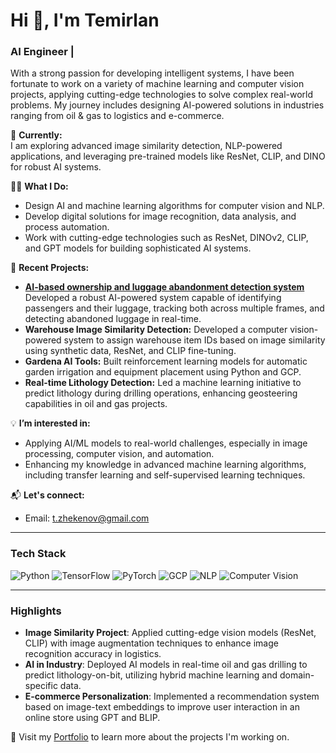 # Hi 👋, I'm Temirlan 

### AI Engineer | 

With a strong passion for developing intelligent systems, I have been fortunate to work on a variety of machine learning and computer vision projects, applying cutting-edge technologies to solve complex real-world problems. My journey includes designing AI-powered solutions in industries ranging from oil & gas to logistics and e-commerce.

🌱 **Currently:**  
I am exploring advanced image similarity detection, NLP-powered applications, and leveraging pre-trained models like ResNet, CLIP, and DINO for robust AI systems.

👨‍💻 **What I Do:**  
- Design AI and machine learning algorithms for computer vision and NLP.
- Develop digital solutions for image recognition, data analysis, and process automation.
- Work with cutting-edge technologies such as ResNet, DINOv2, CLIP, and GPT models for building sophisticated AI systems.
  
🚀 **Recent Projects:**  
- [**AI-based ownership and luggage abandonment detection system**](https://github.com/tzhekenov/coo_and_abandonment_detection) Developed a robust AI-powered system capable of identifying passengers and their luggage, tracking both across multiple frames, and detecting abandoned luggage in real-time.
- **Warehouse Image Similarity Detection:** Developed a computer vision-powered system to assign warehouse item IDs based on image similarity using synthetic data, ResNet, and CLIP fine-tuning.
- **Gardena AI Tools:** Built reinforcement learning models for automatic garden irrigation and equipment placement using Python and GCP.
- **Real-time Lithology Detection:** Led a machine learning initiative to predict lithology during drilling operations, enhancing geosteering capabilities in oil and gas projects. 
  
💡 **I’m interested in:**  
- Applying AI/ML models to real-world challenges, especially in image processing, computer vision, and automation.
- Enhancing my knowledge in advanced machine learning algorithms, including transfer learning and self-supervised learning techniques.
  
📬 **Let's connect:**  
- Email: t.zhekenov@gmail.com

---

### Tech Stack
![Python](https://img.shields.io/badge/-Python-333333?style=flat&logo=python)
![TensorFlow](https://img.shields.io/badge/-TensorFlow-333333?style=flat&logo=tensorflow)
![PyTorch](https://img.shields.io/badge/-PyTorch-333333?style=flat&logo=pytorch)
![GCP](https://img.shields.io/badge/-GCP-333333?style=flat&logo=google-cloud)
![NLP](https://img.shields.io/badge/-NLP-333333?style=flat&logo=natural-language-processing)
![Computer Vision](https://img.shields.io/badge/-Computer%20Vision-333333?style=flat&logo=opencv)

---

### Highlights
- **Image Similarity Project**: Applied cutting-edge vision models (ResNet, CLIP) with image augmentation techniques to enhance image recognition accuracy in logistics.
- **AI in Industry**: Deployed AI models in real-time oil and gas drilling to predict lithology-on-bit, utilizing hybrid machine learning and domain-specific data.
- **E-commerce Personalization**: Implemented a recommendation system based on image-text embeddings to improve user interaction in an online store using GPT and BLIP.

🔗 Visit my [Portfolio](#) to learn more about the projects I'm working on.
